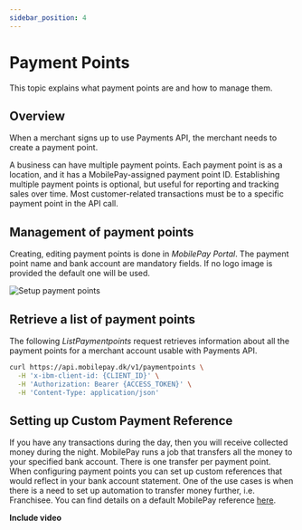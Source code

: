 ```yaml
---
sidebar_position: 4
---
```


# Payment Points

This topic explains what payment points are and how to manage them.

## Overview

When a merchant signs up to use Payments API, the merchant needs to create a payment point.

A business can have multiple payment points. Each payment point is as a location, and it has a MobilePay-assigned payment point ID. Establishing multiple payment points is optional, but useful for reporting and tracking sales over time. Most customer-related transactions must be to a specific payment point in the API call.

## Management of payment points

Creating, editing payment points is done in _MobilePay Portal_. The payment point name and bank account are mandatory fields. If no logo image is provided the default one will be used.

![Setup payment points](/img/pp-example.gif)

## Retrieve a list of payment points

The following _ListPaymentpoints_ request retrieves information about all the payment points for a merchant account usable with Payments API.

```bash
curl https://api.mobilepay.dk/v1/paymentpoints \
  -H 'x-ibm-client-id: {CLIENT_ID}' \
  -H 'Authorization: Bearer {ACCESS_TOKEN}' \
  -H 'Content-Type: application/json'
```

## Setting up Custom Payment Reference

If you have any transactions during the day, then you will receive collected money during the night. MobilePay runs a job that transfers all the money to your specified bank account. There is one transfer per payment point. When configuring payment points you can set up custom references that would reflect in your bank account statement. One of the use cases is when there is a need to set up automation to transfer money further, i.e. Franchisee. You can find details on a default MobilePay reference [here](https://developer.mobilepay.dk/transactionreporting-api).

**Include video**
